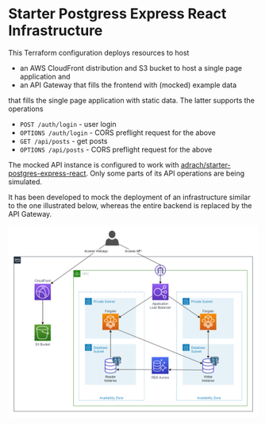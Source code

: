 # Starter Postgress Express React Infrastructure

This Terraform configuration deploys resources to host

- an AWS CloudFront distribution and S3 bucket to host a single page application and
- an API Gateway that fills the frontend with (mocked) example data

that fills the single page application with static data.
The latter supports the operations

- `POST /auth/login` - user login
- `OPTIONS /auth/login` - CORS preflight request for the above
- `GET /api/posts` - get posts
- `OPTIONS /api/posts` - CORS preflight request for the above

The mocked API instance is configured to work with [adrach/starter-postgres-express-react](https://github.com/adrach/starter-postgres-express-react). Only some parts of its API operations are being simulated.

It has been developed to mock the deployment of an infrastructure similar to the one illustrated below, whereas the entire backend is replaced by the API Gateway.

![AWS Infrastructure Diagram](/img/aws.png)
